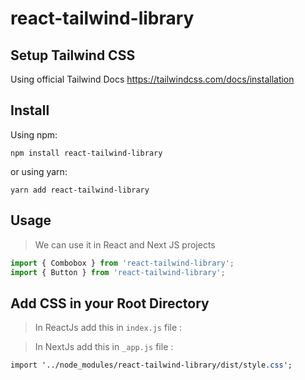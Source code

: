 # react-tailwind-library

## Setup Tailwind CSS
Using official Tailwind Docs
https://tailwindcss.com/docs/installation

## Install
Using npm:

```shell
npm install react-tailwind-library
```

or using yarn:

```shell
yarn add react-tailwind-library
```

## Usage
> We can use it in React and Next JS projects

```js
import { Combobox } from 'react-tailwind-library';
import { Button } from 'react-tailwind-library';
```
## Add CSS in your Root Directory 
 > In ReactJs add this in `index.js` file : <br/>
 
 > In NextJs add this in `_app.js` file :
```css
import '../node_modules/react-tailwind-library/dist/style.css';
```



